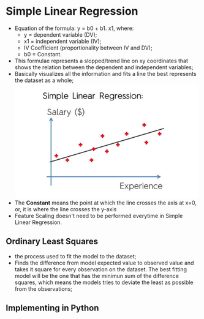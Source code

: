 # Simple Linear Regression
* Equation of the formula: y = b0 + b1. x1, where:
  * y = dependent variable (DV);
  * x1 = independent variable (IV);
  * IV Coefficient (proportionality between IV and DV);
  * b0 = Constant.
* This formulae represents a slopped/trend line on xy coordinates that shows the relation between the dependent and independent variables;
* Basically visualizes all the information and fits a line the best represents the dataset as a whole;
![Simple Linear Regression](SimpleRegression.jpg)
* The **Constant** means the point at which the line crosses the axis at x=0, or, it is where the line crosses the y-axis
* Feature Scaling doesn't need to be performed everytime in Simple Linear Regression.

## Ordinary Least Squares
* the process used to fit the model to the dataset;
* Finds the difference from model expected value to observed value and takes it square for every observation on the dataset. The best fitting model will be the one that has the minimun sum of the difference squares, which means the models tries to deviate the least as possible from the observations;

## Implementing in Python
